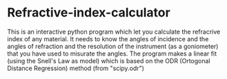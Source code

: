 # Refractive-index-calculator
This is an interactive python program which let you calculate the refracrive index of any material. It needs to know the angles of incidence and the angles of refraction and the resolution of the instrument (as a goniometer) that you have used to misurate the angles.
The program makes a linear fit (using the Snell's Law as model) which is based on the ODR (Ortogonal Distance Regression) method (from "scipy.odr")

